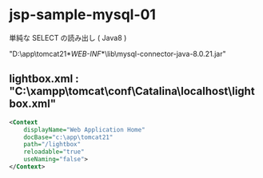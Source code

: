 # jsp-sample-mysql-01
単純な SELECT の読み出し ( Java8 )

"D:\app\tomcat21\**WEB-INF**\lib\mysql-connector-java-8.0.21.jar"

## lightbox.xml : "C:\xampp\tomcat\conf\Catalina\localhost\lightbox.xml"
```xml
<Context
	displayName="Web Application Home"
	docBase="c:\app\tomcat21"
	path="/lightbox"
	reloadable="true"
	useNaming="false">
</Context>
```
